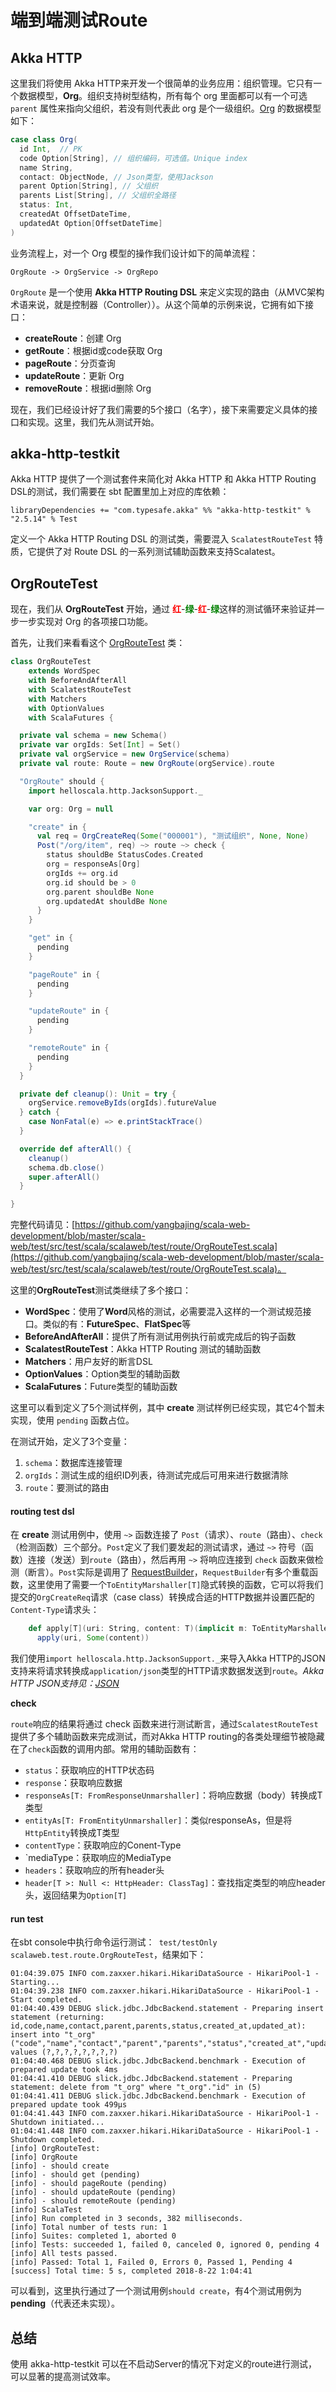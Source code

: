 # 端到端测试Route

## Akka HTTP

这里我们将使用 Akka HTTP来开发一个很简单的业务应用：组织管理。它只有一个数据模型，**Org**。组织支持树型结构，所有每个 org 里面都可以有一个可选 `parent` 属性来指向父组织，若没有则代表此 org 是个一级组织。[Org](https://github.com/yangbajing/scala-web-development/blob/master/scala-web/common/src/main/scala/scalaweb/model/Org.scala) 的数据模型如下：

```scala
case class Org(
  id Int,  // PK
  code Option[String], // 组织编码，可选值。Unique index
  name String,
  contact: ObjectNode, // Json类型，使用Jackson
  parent Option[String], // 父组织
  parents List[String], // 父组织全路径
  status: Int,
  createdAt OffsetDateTime,
  updatedAt Option[OffsetDateTime]
)
```

业务流程上，对一个 Org 模型的操作我们设计如下的简单流程：

```
OrgRoute -> OrgService -> OrgRepo
```

`OrgRoute` 是一个使用 **Akka HTTP Routing DSL** 来定义实现的路由（从MVC架构术语来说，就是控制器（Controller））。从这个简单的示例来说，它拥有如下接口：

- **createRoute**：创建 Org
- **getRoute**：根据id或code获取 Org
- **pageRoute**：分页查询
- **updateRoute**：更新 Org
- **removeRoute**：根据id删除 Org

现在，我们已经设计好了我们需要的5个接口（名字），接下来需要定义具体的接口和实现。这里，我们先从测试开始。

## akka-http-testkit

Akka HTTP 提供了一个测试套件来简化对 Akka HTTP 和 Akka HTTP Routing DSL的测试，我们需要在 sbt 配置里加上对应的库依赖：

```
libraryDependencies += "com.typesafe.akka" %% "akka-http-testkit" % "2.5.14" % Test
```

定义一个 Akka HTTP Routing DSL 的测试类，需要混入 `ScalatestRouteTest` 特质，它提供了对 Route DSL 的一系列测试辅助函数来支持Scalatest。

## OrgRouteTest

现在，我们从 **OrgRouteTest** 开始，通过 <strong style="color:red">红</strong>-<strong style="color:green">绿</strong>-<strong style="color:red">红</strong>-<strong style="color:green">绿</strong>这样的测试循环来验证并一步一步实现对 Org 的各项接口功能。

首先，让我们来看看这个 [OrgRouteTest](https://github.com/yangbajing/scala-web-development/blob/master/scala-web/test/src/test/scala/scalaweb/test/route/OrgRouteTest.scala) 类：

```scala
class OrgRouteTest
    extends WordSpec
    with BeforeAndAfterAll
    with ScalatestRouteTest
    with Matchers
    with OptionValues
    with ScalaFutures {

  private val schema = new Schema()
  private var orgIds: Set[Int] = Set()
  private val orgService = new OrgService(schema)
  private val route: Route = new OrgRoute(orgService).route

  "OrgRoute" should {
    import helloscala.http.JacksonSupport._

    var org: Org = null

    "create" in {
      val req = OrgCreateReq(Some("000001"), "测试组织", None, None)
      Post("/org/item", req) ~> route ~> check {
        status shouldBe StatusCodes.Created
        org = responseAs[Org]
        orgIds += org.id
        org.id should be > 0
        org.parent shouldBe None
        org.updatedAt shouldBe None
      }
    }

    "get" in {
      pending
    }

    "pageRoute" in {
      pending
    }

    "updateRoute" in {
      pending
    }

    "remoteRoute" in {
      pending
    }
  }

  private def cleanup(): Unit = try {
    orgService.removeByIds(orgIds).futureValue
  } catch {
    case NonFatal(e) => e.printStackTrace()
  }

  override def afterAll() {
    cleanup()
    schema.db.close()
    super.afterAll()
  }

}
```

完整代码请见：[https://github.com/yangbajing/scala-web-development/blob/master/scala-web/test/src/test/scala/scalaweb/test/route/OrgRouteTest.scala](https://github.com/yangbajing/scala-web-development/blob/master/scala-web/test/src/test/scala/scalaweb/test/route/OrgRouteTest.scala)。

这里的**OrgRouteTest**测试类继续了多个接口：

- **WordSpec**：使用了**Word**风格的测试，必需要混入这样的一个测试规范接口。类似的有：**FutureSpec**、**FlatSpec**等
- **BeforeAndAfterAll**：提供了所有测试用例执行前或完成后的钩子函数
- **ScalatestRouteTest**：Akka HTTP Routing 测试的辅助函数
- **Matchers**：用户友好的断言DSL
- **OptionValues**：Option类型的辅助函数
- **ScalaFutures**：Future类型的辅助函数

这里可以看到定义了5个测试样例，其中 **create** 测试样例已经实现，其它4个暂未实现，使用 `pending` 函数占位。

在测试开始，定义了3个变量：

1. `schema`：数据库连接管理
2. `orgIds`：测试生成的组织ID列表，待测试完成后可用来进行数据清除
3. `route`：要测试的路由

#### routing test dsl

在 **create** 测试用例中，使用 `~>` 函数连接了 `Post`（请求）、`route`（路由）、`check`（检测函数）三个部分。`Post`定义了我们要发起的测试请求，通过 `~>` 符号（函数）连接（发送）到`route`（路由），然后再用 `~>` 将响应连接到 `check` 函数来做检测（断言）。`Post`实际是调用了 [RequestBuilder](https://github.com/akka/akka-http/blob/master/akka-http/src/main/scala/akka/http/scaladsl/client/RequestBuilding.scala)，`RequestBuilder`有多个重载函数，这里使用了需要一个`ToEntityMarshaller[T]`隐式转换的函数，它可以将我们提交的`OrgCreateReq`请求（case class）转换成合适的HTTP数据并设置匹配的`Content-Type`请求头：
```scala
    def apply[T](uri: String, content: T)(implicit m: ToEntityMarshaller[T], ec: ExecutionContext): HttpRequest =
      apply(uri, Some(content))
```

我们使用`import helloscala.http.JacksonSupport._`来导入Akka HTTP的JSON支持来将请求转换成`application/json`类型的HTTP请求数据发送到`route`。*Akka HTTP JSON支持见：[JSON](data.1.md)*

**check**

`route`响应的结果将通过 check 函数来进行测试断言，通过`ScalatestRouteTest`提供了多个辅助函数来完成测试，而对Akka HTTP routing的各类处理细节被隐藏在了`check`函数的调用内部。常用的辅助函数有：

- `status`：获取响应的HTTP状态码
- `response`：获取响应数据
- `responseAs[T: FromResponseUnmarshaller]`：将响应数据（body）转换成T类型
- `entityAs[T: FromEntityUnmarshaller]`：类似responseAs，但是将`HttpEntity`转换成T类型
- `contentType`：获取响应的Conent-Type
- `mediaType：获取响应的MediaType
- `headers`：获取响应的所有header头
- `header[T >: Null <: HttpHeader: ClassTag]`：查找指定类型的响应header头，返回结果为`Option[T]`

#### run test

在sbt console中执行命令运行测试：` test/testOnly scalaweb.test.route.OrgRouteTest`，结果如下：

```
01:04:39.075 INFO com.zaxxer.hikari.HikariDataSource - HikariPool-1 - Starting...
01:04:39.238 INFO com.zaxxer.hikari.HikariDataSource - HikariPool-1 - Start completed.
01:04:40.439 DEBUG slick.jdbc.JdbcBackend.statement - Preparing insert statement (returning: id,code,name,contact,parent,parents,status,created_at,updated_at): insert into "t_org" ("code","name","contact","parent","parents","status","created_at","updated_at")  values (?,?,?,?,?,?,?,?)
01:04:40.468 DEBUG slick.jdbc.JdbcBackend.benchmark - Execution of prepared update took 4ms
01:04:41.410 DEBUG slick.jdbc.JdbcBackend.statement - Preparing statement: delete from "t_org" where "t_org"."id" in (5)
01:04:41.411 DEBUG slick.jdbc.JdbcBackend.benchmark - Execution of prepared update took 499µs
01:04:41.443 INFO com.zaxxer.hikari.HikariDataSource - HikariPool-1 - Shutdown initiated...
01:04:41.448 INFO com.zaxxer.hikari.HikariDataSource - HikariPool-1 - Shutdown completed.
[info] OrgRouteTest:
[info] OrgRoute
[info] - should create
[info] - should get (pending)
[info] - should pageRoute (pending)
[info] - should updateRoute (pending)
[info] - should remoteRoute (pending)
[info] ScalaTest
[info] Run completed in 3 seconds, 382 milliseconds.
[info] Total number of tests run: 1
[info] Suites: completed 1, aborted 0
[info] Tests: succeeded 1, failed 0, canceled 0, ignored 0, pending 4
[info] All tests passed.
[info] Passed: Total 1, Failed 0, Errors 0, Passed 1, Pending 4
[success] Total time: 5 s, completed 2018-8-22 1:04:41
```

可以看到，这里执行通过了一个测试用例`should create`，有4个测试用例为**pending**（代表还未实现）。

## 总结

使用 akka-http-testkit 可以在不启动Server的情况下对定义的route进行测试，可以显著的提高测试效率。


